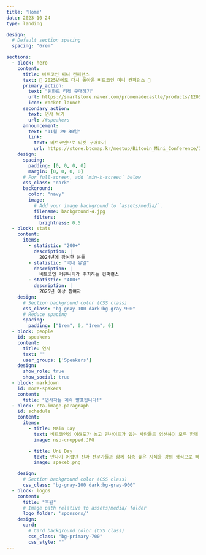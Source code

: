 ```yaml
---
title: 'Home'
date: 2023-10-24
type: landing

design:
  # Default section spacing
  spacing: "6rem"

sections:
  - block: hero
    content:
      title: 비트코인 미니 컨퍼런스
      text: 🚀 2025년에도 다시 돌아온 비트코인 미니 컨퍼런스 🚀
      primary_action:
        text: "원화로 티켓 구매하기"
        url: https://smartstore.naver.com/promenadecastle/products/12055415750
        icon: rocket-launch
      secondary_action:
        text: 연사 보기
        url: /#speakers
      announcement:
        text: "11월 29-30일"
        link:
          text: 비트코인으로 티켓 구매하기
          url: https://store.btcmap.kr/meetup/Bitcoin_Mini_Conference/11/
    design:
      spacing:
        padding: [0, 0, 0, 0]
        margin: [0, 0, 0, 0]
      # For full-screen, add `min-h-screen` below
      css_class: "dark"
      background:
        color: "navy"
        image:
          # Add your image background to `assets/media/`.
          filename: background-4.jpg
          filters:
            brightness: 0.5
  - block: stats
    content:
      items:
        - statistic: "200+"
          description: |
            2024년에 참여한 분들
        - statistic: "국내 유일"
          description: |
            비트코인 커뮤니티가 주최하는 컨퍼런스
        - statistic: "400+"
          description: |
            2025년 예상 참여자
    design:
      # Section background color (CSS class)
      css_class: "bg-gray-100 dark:bg-gray-900"
      # Reduce spacing
      spacing:
        padding: ["1rem", 0, "1rem", 0]
  - block: people
    id: speakers
    content:
      title: 연사
      text: ""
      user_groups: ['Speakers']
    design:
      show_role: true
      show_social: true
  - block: markdown
    id: more-spakers
    content:
      title: "연사자는 계속 발표됩니다!"
  - block: cta-image-paragraph
    id: schedule
    content:
      items:
        - title: Main Day
          text: 비트코인의 이해도가 높고 인사이트가 있는 사람들로 엄선하여 모두 함께 강연 형식으로 컨퍼런스를 즐기실 수 있습니다. 행사가 마무리 된 이후에는 참석자끼리의 교류를 활성화 하기 위해 모든 참여자분들께 소고기 회식을 제공합니다.
          image: nsp-cropped.JPG

        - title: Uni Day
          text: 만나기 어렵던 진짜 전문가들과 함께 심층 높은 지식을 강의 형식으로 빠르게 배워갈 수 있습니다. 별도의 라이트닝 마켓 공간에서는 다양한 비트코인 관련 물건들을 만나보고 비트코인으로 구매하실 수 있습니다.
          image: spaceb.png

    design:
      # Section background color (CSS class)
      css_class: "bg-gray-100 dark:bg-gray-900"
  - block: logos
    content:
      title: "후원"
      # Image path relative to assets/media/ folder
      logo_folder: 'sponsors/'
    design:
      card:
        # Card background color (CSS class)
        css_class: "bg-primary-700"
        css_style: ""
---
```

